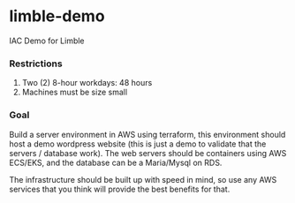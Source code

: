 # limble-demo
IAC Demo for Limble

### Restrictions
1. Two (2) 8-hour workdays: 48 hours
2. Machines must be size small

### Goal

Build a server environment in AWS using terraform, this environment should host a demo wordpress website (this is just a demo to validate that the servers / database work). The web servers should be containers using AWS ECS/EKS, and the database can be a Maria/Mysql on RDS.

The infrastructure should be built up with speed in mind, so use any AWS services that you think will provide the best benefits for that.
